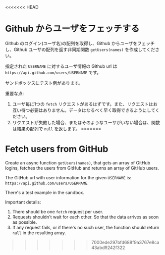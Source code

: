 <<<<<<< HEAD
# Github からユーザをフェッチする

Github のログイン(ユーザ名)の配列を取得し、Github からユーザをフェッチし、Github ユーザの配列を返す非同期関数 `getUsers(names)` を作成してください。

指定された `USERNAME` に対するユーザ情報の Github url は `https://api.github.com/users/USERNAME` です。

サンドボックスにテスト例があります。

重要な点:

1. ユーザ毎に1つの `fetch` リクエストがあるはずです。また、リクエストはお互い待つ必要はありません。データはなるべく早く取得できるようにしてください。
2. リクエストが失敗した場合、またはそのようなユーザがいない場合は、関数は結果の配列で `null` を返します。
=======
# Fetch users from GitHub

Create an async function `getUsers(names)`, that gets an array of GitHub logins, fetches the users from GitHub and returns an array of GitHub users.

The GitHub url with user information for the given `USERNAME` is: `https://api.github.com/users/USERNAME`.

There's a test example in the sandbox.

Important details:

1. There should be one `fetch` request per user.
2. Requests shouldn't wait for each other. So that the data arrives as soon as possible.
3. If any request fails, or if there's no such user, the function should return `null` in the resulting array.
>>>>>>> 7000ede297bfd688f9a3767e8ca43abd9242f322
